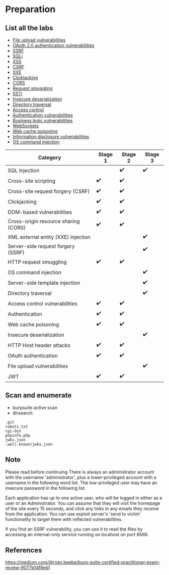# Preparation

## List all the labs

- [File upload vulnerabilities](./../File%20upload%20vulnerabilities/)
- [OAuth 2.0 authentication vulnerabilities](./../OAuth%202.0%20authentication%20vulnerabilities/)
- [SSRF](./../Server-side%20request%20forgery%20(SSRF)/)
- [SQLi](./../SQL%20injection/)
- [XSS](./../Cross-site%20scripting/)
- [CSRF](./../Cross-site%20request%20forgery%20(CSRF)/)
- [XXE](./../XXE%20injection/)
- [Clickjacking](./../Clickjacking/)
- [CORS](./../CORS/)
- [Request smuggling](./../Request%20smuggling/)
- [SSTi](./../Server-side%20template%20injection/)
- [Insecure deserialization](./../Insecure%20deserialization/)
- [Directory traversal](./../Directory%20traversal/)
- [Access control](./../Access%20control/)
- [Authentication vulnerabilities](./../Authentication%20Vulnerabilities/)
- [Business logic vulnerabilities](./../Business%20logic%20vulnerabilities/)
- [WebSockets](./../WebSockets/)
- [Web cache poisoning](./../Web%20cache%20poisoning/)
- [Information disclosure vulnerabilities](./../Information%20disclosure%20vulnerabilities/)
- [OS command injection](./../OS%20command%20injection/)

| Category | Stage 1 | Stage 2 | Stage 3 |
| --- | --- | --- | --- |
| SQL Injection |     | ✔️  | ✔️  |
| Cross-site scripting | ✔️  | ✔️  |     |
| Cross-site request forgery (CSRF) | ✔️  | ✔️  |     |
| Clickjacking | ✔️  | ✔️  |     |
| DOM-based vulnerabilities | ✔️  | ✔️  |     |
| Cross-origin resource sharing (CORS) | ✔️  | ✔️  |     |
| XML external entity (XXE) injection |     |     | ✔️  |
| Server-side request forgery (SSRF) |     |     | ✔️  |
| HTTP request smuggling | ✔️  | ✔️  |     |
| OS command injection |     |     | ✔️  |
| Server-side template injection |     |     | ✔️  |
| Directory traversal |     |     | ✔️  |
| Access control vulnerabilities | ✔️  | ✔️  |     |
| Authentication | ✔️  | ✔️  |     |
| Web cache poisoning | ✔️  | ✔️  |     |
| Insecure deserialization |     |     | ✔️  |
| HTTP Host header attacks | ✔️  | ✔️  |     |
| OAuth authentication | ✔️  | ✔️  |     |
| File upload vulnerabilities |     |     | ✔️  |
| JWT | ✔️  | ✔️  |

## Scan and enumerate

- burpsuite active scan
- dirsearch:

```text
.git
robots.txt
cgi-bin
phpinfo.php
jwks.json
.well-known/jwks.json
```

## Note

Please read before continuing
There is always an administrator account with the username 'administrator', plus a lower-privileged account with a username in the following word list. The low-privileged user may have an insecure password in the following list.

Each application has up to one active user, who will be logged in either as a user or an Administrator. You can assume that they will visit the homepage of the site every 15 seconds, and click any links in any emails they receive from the application. You can use exploit server's 'send to victim' functionality to target them with reflected vulnerabilities.

If you find an SSRF vulnerability, you can use it to read the files by accessing an internal-only service running on locahost on port 6566.

## References

<https://medium.com/@ryan.beebe/burp-suite-certified-practitioner-exam-review-9077b14f8eb1>
